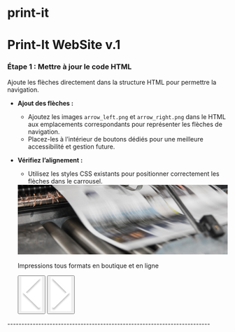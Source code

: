 # print-it
# Print-It WebSite v.1
### Étape  1 : Mettre à jour le code HTML

Ajoute les flèches directement dans la structure HTML pour permettre la navigation.

- **Ajout des flèches :**
    - Ajoutez les images `arrow_left.png` et `arrow_right.png` dans le HTML aux emplacements correspondants pour représenter les flèches de navigation.
    - Placez-les à l’intérieur de boutons dédiés pour une meilleure accessibilité et gestion future.
- **Vérifiez l’alignement :**
    - Utilisez les styles CSS existants pour positionner correctement les flèches dans le carrousel.

    <div class="carousel">
  <div id="banner">
    <img class="banner-img" src="./assets/images/slideshow/slide1.jpg" alt="Banner Print-it">
    <div class="carousel-caption">
      <p>Impressions tous formats <span>en boutique et en ligne</span></p>
    </div>
    <div class="dots"></div>
    <!-- Boutons intégrés dans le carrousel -->
    <button class="carousel-btn" id="prev">
      <img src="./assets/images/arrow_left.png" alt="Précédent">
    </button>
    <button class="carousel-btn" id="next">
      <img src="./assets/images/arrow_right.png" alt="Suivant">
    </button>
  </div>
</div>
------------------------------------------------------------------------